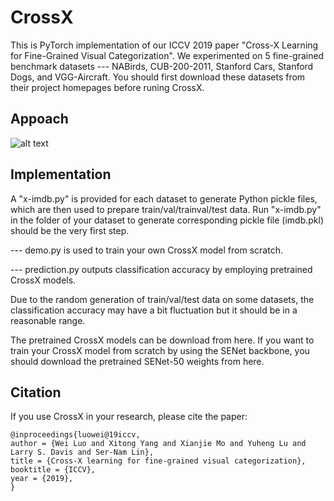 # CrossX

This is PyTorch implementation of our ICCV 2019 paper "Cross-X Learning for Fine-Grained Visual Categorization". We experimented on 5 fine-grained benchmark datasets --- NABirds, CUB-200-2011, Stanford Cars, Stanford Dogs, and VGG-Aircraft. You should first download these datasets from their project homepages before runing CrossX.


## Appoach

![alt text](https://github.com/cswluo/CrossX/blob/crossx/crossx.png)

## Implementation

A "x-imdb.py" is provided for each dataset to generate Python pickle files, which are then used to prepare train/val/trainval/test data. Run "x-imdb.py" in the folder of your dataset to generate corresponding pickle file (imdb.pkl) should be the very first step.

--- demo.py is used to train your own CrossX model from scratch.

--- prediction.py outputs classification accuracy by employing pretrained CrossX models.   

Due to the random generation of train/val/test data on some datasets, the classification accuracy may have a bit fluctuation but it should be in a reasonable range.

The pretrained CrossX models can be download from here. If you want to train your CrossX model from scratch by using the SENet backbone, you should download the pretrained SENet-50 weights from here.

## Citation

If you use CrossX in your research, please cite the paper:

    @inproceedings{luowei@19iccv,
    author = {Wei Luo and Xitong Yang and Xianjie Mo and Yuheng Lu and Larry S. Davis and Ser-Nam Lin},
    title = {Cross-X learning for fine-grained visual categorization},
    booktitle = {ICCV},
    year = {2019},
    }
